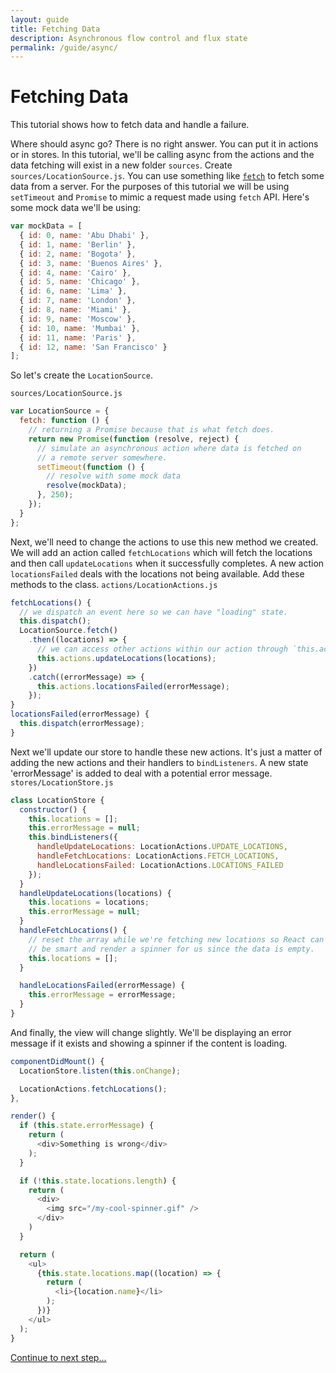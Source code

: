 ```yaml
---
layout: guide
title: Fetching Data
description: Asynchronous flow control and flux state
permalink: /guide/async/
---
```


# Fetching Data

This tutorial shows how to fetch data and handle a failure.

Where should async go? There is no right answer. You can put it in actions or in stores. In this tutorial, we'll be calling async from the actions and the data fetching will exist in a new folder `sources`.
Create `sources/LocationSource.js`. You can use something like [`fetch`](https://github.com/github/fetch) to fetch some data from a server. For the purposes of this tutorial we will be using `setTimeout` and `Promise` to mimic a request made using `fetch` API.
Here's some mock data we'll be using:

```js
var mockData = [
  { id: 0, name: 'Abu Dhabi' },
  { id: 1, name: 'Berlin' },
  { id: 2, name: 'Bogota' },
  { id: 3, name: 'Buenos Aires' },
  { id: 4, name: 'Cairo' },
  { id: 5, name: 'Chicago' },
  { id: 6, name: 'Lima' },
  { id: 7, name: 'London' },
  { id: 8, name: 'Miami' },
  { id: 9, name: 'Moscow' },
  { id: 10, name: 'Mumbai' },
  { id: 11, name: 'Paris' },
  { id: 12, name: 'San Francisco' }
];
```

So let's create the `LocationSource`.

`sources/LocationSource.js`

```js
var LocationSource = {
  fetch: function () {
    // returning a Promise because that is what fetch does.
    return new Promise(function (resolve, reject) {
      // simulate an asynchronous action where data is fetched on
      // a remote server somewhere.
      setTimeout(function () {
        // resolve with some mock data
        resolve(mockData);
      }, 250);
    });
  }
};
```

Next, we'll need to change the actions to use this new method we created. We will add an action called `fetchLocations` which will fetch the locations and then call `updateLocations` when it successfully completes. A new action `locationsFailed` deals with the locations not being available. Add these methods to the class.
`actions/LocationActions.js`

```js
fetchLocations() {
  // we dispatch an event here so we can have "loading" state.
  this.dispatch();
  LocationSource.fetch()
    .then((locations) => {
      // we can access other actions within our action through `this.actions`
      this.actions.updateLocations(locations);
    })
    .catch((errorMessage) => {
      this.actions.locationsFailed(errorMessage);
    });
}
locationsFailed(errorMessage) {
  this.dispatch(errorMessage);
}
```

Next we'll update our store to handle these new actions. It's just a matter of adding the new actions and their handlers to `bindListeners`. A new state 'errorMessage' is added to deal with a potential error message.
`stores/LocationStore.js`

```js
class LocationStore {
  constructor() {
    this.locations = [];
    this.errorMessage = null;
    this.bindListeners({
      handleUpdateLocations: LocationActions.UPDATE_LOCATIONS,
      handleFetchLocations: LocationActions.FETCH_LOCATIONS,
      handleLocationsFailed: LocationActions.LOCATIONS_FAILED
    });
  }
  handleUpdateLocations(locations) {
    this.locations = locations;
    this.errorMessage = null;
  }
  handleFetchLocations() {
    // reset the array while we're fetching new locations so React can
    // be smart and render a spinner for us since the data is empty.
    this.locations = [];
  }

  handleLocationsFailed(errorMessage) {
    this.errorMessage = errorMessage;
  }
}
```

And finally, the view will change slightly. We'll be displaying an error message if it exists and showing a spinner if the content is loading.

```js
componentDidMount() {
  LocationStore.listen(this.onChange);

  LocationActions.fetchLocations();
},

render() {
  if (this.state.errorMessage) {
    return (
      <div>Something is wrong</div>
    );
  }

  if (!this.state.locations.length) {
    return (
      <div>
        <img src="/my-cool-spinner.gif" />
      </div>
    )
  }

  return (
    <ul>
      {this.state.locations.map((location) => {
        return (
          <li>{location.name}</li>
        );
      })}
    </ul>
  );
}
```

[Continue to next step...](wait-for.md)
